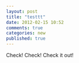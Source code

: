 ```yaml
---
layout: post
title: "testtt"
date: 2012-02-15 10:52
comments: true
categories: new
published: true
---
```

Check! Check! Check it out!
